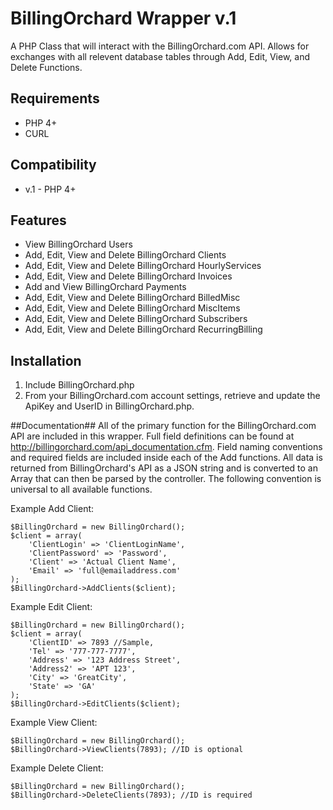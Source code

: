 # BillingOrchard Wrapper v.1 #

A PHP Class that will interact with the BillingOrchard.com API.
Allows for exchanges with all relevent database tables through Add, Edit, View, and Delete Functions.

## Requirements ##

* PHP 4+
* CURL

## Compatibility ##

* v.1 - PHP 4+

## Features ##

* View BillingOrchard Users
* Add, Edit, View and Delete BillingOrchard Clients
* Add, Edit, View and Delete BillingOrchard HourlyServices
* Add, Edit, View and Delete BillingOrchard Invoices
* Add and View BillingOrchard Payments
* Add, Edit, View and Delete BillingOrchard BilledMisc
* Add, Edit, View and Delete BillingOrchard MiscItems
* Add, Edit, View and Delete BillingOrchard Subscribers
* Add, Edit, View and Delete BillingOrchard RecurringBilling

## Installation ##

1. Include BillingOrchard.php
2. From your BillingOrchard.com account settings, retrieve and update the ApiKey and UserID in BillingOrchard.php.

##Documentation##
All of the primary function for the BillingOrchard.com API are included in this wrapper. Full field definitions can be found at http://billingorchard.com/api_documentation.cfm. Field naming conventions and required fields are included inside each of the Add functions. All data is returned from BillingOrchard's API as a JSON string and is converted to an Array that can then be parsed by the controller. The following convention is universal to all available functions. 

Example Add Client:
```
$BillingOrchard = new BillingOrchard();
$client = array(
	'ClientLogin' => 'ClientLoginName',
	'ClientPassword' => 'Password',
	'Client' => 'Actual Client Name',
	'Email' => 'full@emailaddress.com'
);
$BillingOrchard->AddClients($client);
```

Example Edit Client:
```
$BillingOrchard = new BillingOrchard();
$client = array(
	'ClientID' => 7893 //Sample,
	'Tel' => '777-777-7777',
	'Address' => '123 Address Street',
	'Address2' => 'APT 123',
	'City' => 'GreatCity',
	'State' => 'GA'
);
$BillingOrchard->EditClients($client);
```

Example View Client:
```
$BillingOrchard = new BillingOrchard();
$BillingOrchard->ViewClients(7893); //ID is optional
```

Example Delete Client:
```
$BillingOrchard = new BillingOrchard();
$BillingOrchard->DeleteClients(7893); //ID is required
```
